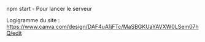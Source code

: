npm start - Pour lancer le serveur

Logigramme du site :
https://www.canva.com/design/DAF4uA1jFTc/MaSBGKUaYAVXW0LSem07hQ/edit



